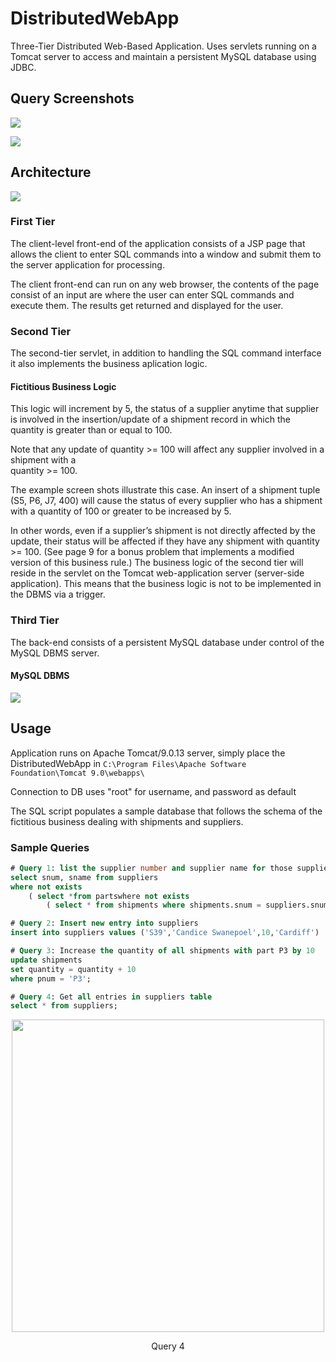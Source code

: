 # DistributedWebApp

Three-Tier Distributed Web-Based Application. Uses servlets running on a Tomcat server to access and maintain a persistent MySQL database using JDBC.

## Query Screenshots

![](http://www.easymachinelearning.net/GitHub/command1.PNG)

![](http://www.easymachinelearning.net/GitHub/command2a.PNG)

## Architecture

![](http://www.easymachinelearning.net/GitHub/arch_diagram.png)


### First Tier

The client-level front-end of the application consists of a JSP page that allows the client to enter SQL commands into a window and submit them to the server application for processing. 

The client front-end can run on any web browser, the contents of the page consist of an input are where the user can enter SQL commands and execute them. The results get returned and displayed for the user. 


### Second Tier

The second-tier servlet, in addition to handling the SQL command interface it also implements the business aplication logic. 


#### Fictitious Business Logic

This logic will increment by 5, the status of a supplier anytime that supplier is involved in the insertion/update of a shipment record in which the quantity is greater than or equal to 100. 

Note  that  any  update  of  quantity  >=  100  will  affect  any  supplier  involved  in  a  shipment  with  a  
quantity >= 100. 

The example screen shots illustrate this case.  An insert of a shipment tuple (S5, P6, J7, 400) will cause the status of every supplier who has a shipment with a quantity of 100 or greater to be increased by 5.
  
In other words, even if a supplier’s shipment is not directly affected by the update, 
their status will be affected if they have any shipment with quantity >= 100. (See page 9 for a bonus problem  that  implements a modified version of this business  rule.) The business logic of the second tier will reside in the servlet on the Tomcat web-application server (server-side application). This means that the business logic is not to be implemented in the DBMS via a trigger.

### Third Tier

The back-end consists of a persistent MySQL database under control of the MySQL DBMS server.

#### MySQL DBMS

![](http://www.easymachinelearning.net/GitHub/DBconnection.PNG)

## Usage

Application runs on Apache Tomcat/9.0.13 server, simply place the DistributedWebApp in `C:\Program Files\Apache Software Foundation\Tomcat 9.0\webapps\` 

Connection to DB uses "root" for username, and password as default

The SQL script populates a sample database that follows the schema of the fictitious business dealing with shipments and suppliers.

### Sample Queries

```sql
# Query 1: list the supplier number and supplier name for those suppliers who ship every part.
select snum, sname from suppliers
where not exists 
    ( select *from partswhere not exists
        ( select * from shipments where shipments.snum = suppliers.snum and shipments.pnum = parts.pnum));
 ```

```sql
# Query 2: Insert new entry into suppliers
insert into suppliers values ('S39','Candice Swanepoel',10,'Cardiff')
```

```sql
# Query 3: Increase the quantity of all shipments with part P3 by 10
update shipments 
set quantity = quantity + 10
where pnum = 'P3';
```

```sql
# Query 4: Get all entries in suppliers table
select * from suppliers;
```

<p align="center">
  <img height="500" src="http://www.easymachinelearning.net/GitHub/selectq.PNG">
</p>


<p align="center">Query 4</p>


